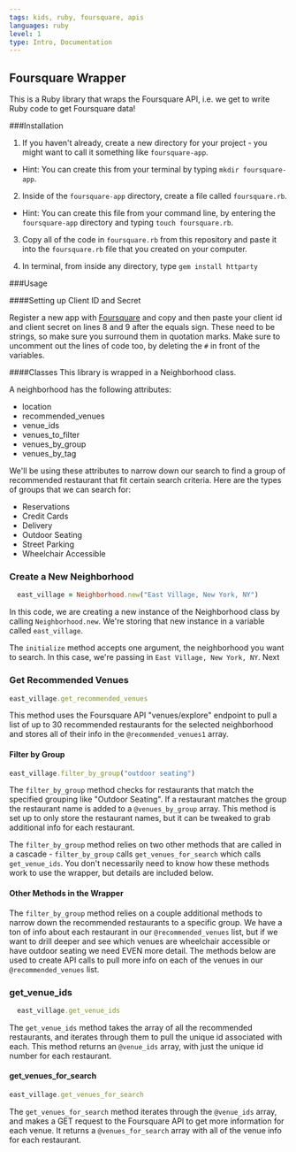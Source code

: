 ```yaml
---
tags: kids, ruby, foursquare, apis
languages: ruby
level: 1
type: Intro, Documentation
---
```



## Foursquare Wrapper

This is a Ruby library that wraps the Foursquare API, i.e. we get to write Ruby code to get Foursquare data!

###Installation
1. If you haven't already, create a new directory for your project - you might want to call it something like `foursquare-app`.
  * Hint: You can create this from your terminal by typing `mkdir foursquare-app`.

2. Inside of the `foursquare-app` directory, create a file called `foursquare.rb`.
  * Hint: You can create this file from your command line, by entering the `foursquare-app` directory and typing `touch foursquare.rb`.

3. Copy all of the code in `foursquare.rb` from this repository and paste it into the `foursquare.rb` file that you created on your computer.

4. In terminal, from inside any directory, type `gem install httparty`


###Usage

####Setting up Client ID and Secret

Register a new app with [Foursquare](https://foursquare.com/developers/apps) and copy and then paste your client id and client secret on lines 8 and 9 after the equals sign. These need to be strings, so make sure you surround them in quotation marks. Make sure to uncomment out the lines of code too, by deleting the `#` in front of the variables.

####Classes
This library is wrapped in a Neighborhood class.

A neighborhood has the following attributes:
* location
* recommended_venues
* venue_ids
* venues_to_filter
* venues_by_group
* venues_by_tag

We'll be using these attributes to narrow down our search to find a group of recommended restaurant that fit certain search criteria. Here are the types of groups that we can search for:

* Reservations
* Credit Cards
* Delivery
* Outdoor Seating
* Street Parking
* Wheelchair Accessible


### Create a New Neighborhood

```ruby
  east_village = Neighborhood.new("East Village, New York, NY")
```

In this code, we are creating a new instance of the Neighborhood class by calling `Neighborhood.new`. We're storing that new instance in a variable called `east_village`.

The `initialize` method accepts one argument, the neighborhood you want to search. In this case, we're passing in `East Village, New York, NY`. Next


### Get Recommended Venues

```ruby
east_village.get_recommended_venues
```

This method uses the Foursquare API "venues/explore" endpoint to pull a list of up to 30 recommended restaurants for the selected neighborhood and stores all of their info in the `@recommended_venues1` array.


#### Filter by Group

```ruby
east_village.filter_by_group("outdoor seating")
```

The `filter_by_group` method checks for restaurants that match the specified grouping like "Outdoor Seating". If a restaurant matches the group the restaurant name is added to a `@venues_by_group` array. This method is set up to only store the restaurant names, but it can be tweaked to grab additional info for each restaurant.

The `filter_by_group` method relies on two other methods that are called in a cascade - `filter_by_group` calls `get_venues_for_search` which calls `get_venue_ids`. You don't necessarily need to know how these methods work to use the wrapper, but details are included below.


#### Other Methods in the Wrapper

The `filter_by_group` method relies on a couple additional methods to narrow down the recommended restaurants to a specific group.
We have a ton of info about each restaurant in our `@recommended_venues` list, but if we want to drill deeper and see which venues are wheelchair accessible or have outdoor seating we need EVEN more detail. The methods below are used to create API calls to pull more info on each of the venues in our `@recommended_venues` list.

### get_venue_ids

```ruby
  east_village.get_venue_ids
```

The `get_venue_ids` method takes the array of all the recommended restaurants, and iterates through them to pull the unique id associated with each. This method returns an `@venue_ids` array, with just the unique id number for each restaurant.

#### get_venues_for_search

```ruby
east_village.get_venues_for_search
```

The `get_venues_for_search` method iterates through the `@venue_ids` array, and makes a GET request to the Foursquare API to get more information for each venue. It returns a `@venues_for_search` array with all of the venue info for each restaurant.






